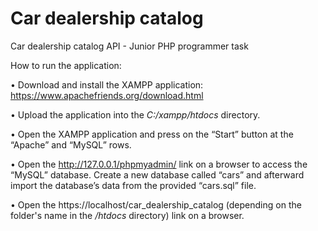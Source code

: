 # Car dealership catalog
 Car dealership catalog API - Junior PHP programmer task

How to run the application:

•	Download and install the XAMPP application: https://www.apachefriends.org/download.html

•	Upload the application into the _C:/xampp/htdocs_ directory.

•	Open the XAMPP application and press on the “Start” button at the “Apache” and “MySQL” rows.

•	Open the http://127.0.0.1/phpmyadmin/ link on a browser to access the “MySQL” database. Create a new database called “cars” and afterward import the database’s data from the provided “cars.sql” file.

•	Open the https://localhost/car_dealership_catalog (depending on the folder's name in the _/htdocs_ directory) link on a browser.
